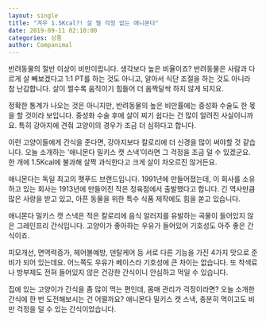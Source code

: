 ```yaml
---
layout: single
title: "겨우 1.5Kcal?! 살 찔 걱정 없는 애니몬다"
date: 2019-09-11 02:10:00
categories: 상품
author: Companimal
---
```


반려동물의 절반 이상이 비만이랍니다. 생각보다 높은 비율이죠? 반려동물은 사람과 다르게 살 빼보겠다고 1:1 PT를 하는 것도 아니고, 알아서 식단 조절을 하는 것도 아니라 참 난감합니다. 살이 찔수록 움직이기 힘들어 더 옴짝달싹 하지 않게 되지요.

정확한 통계가 나오는 것은 아니지만, 반려동물의 높은 비만률에는 중성화 수술도 한 몫을 할 것이라 보입니다. 중성화 수술 후에 살이 찌기 쉽다는 건 많이 알려진 사실이니까요. 특히 강아지에 견줘 고양이의 경우가 조금 더 심하다고 합니다.

이런 고양이들에게 간식을 준다면, 강아지보다 칼로리에 더 신경을 많이 써야할 것 같습니다. 오늘 소개하는 '애니몬다 밀키스 캣 스낵’이라면 그 걱정을 조금 덜 수 있겠군요. 한 개에 1.5Kcal에 불과해 살짝 과식한다고 크게 살이 차오르진 않거든요.

애니몬다는 독일 최고의 펫푸드 브랜드입니다. 1991년에 만들어졌는데, 이 회사를 소유하고 있는 회사는 1913년에 만들어진 작은 정육점에서 출발했다고 합니다. 긴 역사만큼 많은 사랑을 받고 있고, 아픈 동물을 위한 특수 식품 제작에도 힘을 쏟고 있습니다.

애니몬다 밀키스 캣 스낵은 적은 칼로리에 음식 알러지를 유발하는 곡물이 들어있지 않은 그레인프리 간식입니다. 고양이가 좋아하는 우유가 들어있어 기호성도 아주 좋은 간식이죠.

피모개선, 면역력증가, 헤어볼예방, 덴탈케어 등 서로 다른 기능을 가진 4가지 맛으로 준비가 되어 있는데요. 어느쪽도 우유가 베이스라 기호성에 큰 차이는 없습니다. 또 착색료나 방부제도 전혀 들어있지 않은 건강한 간식이니 안심하고 먹일 수 있습니다.

집에 있는 고양이가 간식을 좀 많이 먹는 편인데, 몸매 관리가 걱정이라면? 오늘 소개한 간식에 한 번 도전해보시는 건 어떨까요? 애니몬다 밀키스 캣 스낵, 충분히 먹이고도 비만 걱정을 덜 수 있는 간식이었습니다.
